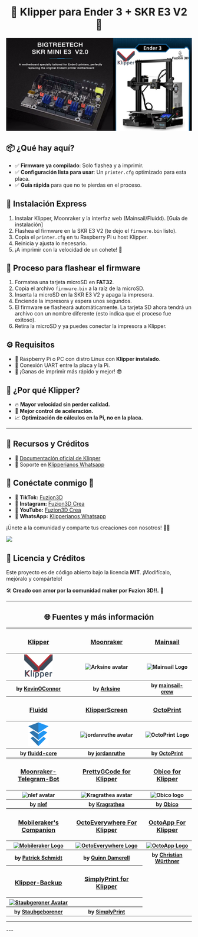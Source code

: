 <h1 align="center">🚀 Klipper para Ender 3 + SKR E3 V2 🎯</h1>

<p align="center">
  <img src="logo.png" alt="Ender 3 + Klipper" width="700"/>
</p>

<h2>📦 ¿Qué hay aquí?</h2>
<ul>
  <li>✅ <b>Firmware ya compilado</b>: Solo flashea y a imprimir.</li>
  <li>✅ <b>Configuración lista para usar</b>: Un <code>printer.cfg</code> optimizado para esta placa.</li>
  <li>✅ <b>Guía rápida</b> para que no te pierdas en el proceso.</li>
</ul>

<h2>🚀 Instalación Express</h2>
<ol>
  <li>Instalar Klipper, Moonraker y la interfaz web (Mainsail/Fluidd). 
  <a href="https://github.com/dw-0/kiauh" style="text-decoration: none; color: inherit;">[Guía de instalación]</a>
</li>

  <li>Flashea el firmware en la SKR E3 V2 (te dejo el <code>firmware.bin</code> listo).</li>
  <li>Copia el <code>printer.cfg</code> en tu Raspberry Pi u host Klipper.</li>
  <li>Reinicia y ajusta lo necesario.</li>
  <li>¡A imprimir con la velocidad de un cohete! 🚀</li>
</ol>

<h2>🔧 Proceso para flashear el firmware</h2>
<ol>
  <li>Formatea una tarjeta microSD en <b>FAT32</b>.</li>
  <li>Copia el archivo <code>firmware.bin</code> a la raíz de la microSD.</li>
  <li>Inserta la microSD en la SKR E3 V2 y apaga la impresora.</li>
  <li>Enciende la impresora y espera unos segundos.</li>
  <li>El firmware se flasheará automáticamente. La tarjeta SD ahora tendrá un archivo con un nombre diferente (esto indica que el proceso fue exitoso).</li>
  <li>Retira la microSD y ya puedes conectar la impresora a Klipper.</li>
</ol>

<h2>⚙️ Requisitos</h2>
<ul>
  <li>🔹 Raspberry Pi o PC con distro Linux con <b>Klipper instalado</b>.</li>
  <li>🔹 Conexión UART entre la placa y la Pi.</li>
  <li>🔹 ¡Ganas de imprimir más rápido y mejor! 😎</li>
</ul>

<h2>🎯 ¿Por qué Klipper?</h2>
<ul>
  <li>🔥 <b>Mayor velocidad sin perder calidad.</b></li>
  <li>🔧 <b>Mejor control de aceleración.</b></li>
  <li>📈 <b>Optimización de cálculos en la Pi, no en la placa.</b></li>
</ul>

---

## 🔗 Recursos y Créditos
- 📄 [Documentación oficial de Klipper](https://www.klipper3d.org/)
- 💬 Soporte en [Klipperianos Whatsapp](https://chat.whatsapp.com/IHaUnmBsNPnJ1kDIenCrmT)

## 📢 Conéctate conmigo 📢

- 🔗 **TikTok:** [Fuzion3D](https://www.tiktok.com/@fuzion3d)
- 📸 **Instagram:** [Fuzion3D Crea](https://www.instagram.com/fuzion3dcrea)
- 🎥 **YouTube:** [Fuzion3D Crea](https://youtube.com/@fuzion3dcrea)
- 💬 **WhatsApp:** [Klipperianos Whatsapp](https://chat.whatsapp.com/IHaUnmBsNPnJ1kDIenCrmT)

¡Únete a la comunidad y comparte tus creaciones con nosotros! 🚀🔥

<a href="https://www.buymeacoffee.com/fuzion3d"><img src="https://img.buymeacoffee.com/button-api/?text=Apoya al creador&emoji=&slug=fuzion3d&button_colour=FFDD00&font_colour=000000&font_family=Lato&outline_colour=000000&coffee_colour=ffffff" /></a>



## 📜 Licencia y Créditos
Este proyecto es de código abierto bajo la licencia **MIT**. ¡Modifícalo, mejóralo y compártelo!

🛠️ **Creado con amor por la comunidad maker por Fuzion 3D!!.** 💙

---


<h2 align="center">🌐 Fuentes y más información </h2>

<table align="center">
<tr>
    <th><h3><a href="https://github.com/Klipper3d/klipper">Klipper</a></h3></th>
    <th><h3><a href="https://github.com/Arksine/moonraker">Moonraker</a></h3></th>
    <th><h3><a href="https://github.com/mainsail-crew/mainsail">Mainsail</a></h3></th>
</tr>
<tr>
    <th><img src="https://raw.githubusercontent.com/Klipper3d/klipper/master/docs/img/klipper-logo.png" alt="Klipper Logo" height="64"></th>
    <th><img src="https://avatars.githubusercontent.com/u/9563098?v=4" alt="Arksine avatar" height="64"></th>
    <th><img src="https://raw.githubusercontent.com/mainsail-crew/docs/master/assets/img/logo.png" alt="Mainsail Logo" height="64"></th>
</tr>
<tr>
    <th>by <a href="https://github.com/KevinOConnor">KevinOConnor</a></th>
    <th>by <a href="https://github.com/Arksine">Arksine</a></th>
    <th>by <a href="https://github.com/mainsail-crew">mainsail-crew</a></th>
</tr>

<tr>
    <th><h3><a href="https://github.com/fluidd-core/fluidd">Fluidd</a></h3></th>
    <th><h3><a href="https://github.com/jordanruthe/KlipperScreen">KlipperScreen</a></h3></th>
    <th><h3><a href="https://github.com/OctoPrint/OctoPrint">OctoPrint</a></h3></th>
</tr>
<tr>
    <th><img src="https://raw.githubusercontent.com/fluidd-core/fluidd/master/docs/assets/images/logo.svg" alt="Fluidd Logo" height="64"></th>
    <th><img src="https://avatars.githubusercontent.com/u/31575189?v=4" alt="jordanruthe avatar" height="64"></th>
    <th><img src="https://raw.githubusercontent.com/OctoPrint/OctoPrint/master/docs/images/octoprint-logo.png" alt="OctoPrint Logo" height="64"></th>
</tr>
<tr>
    <th>by <a href="https://github.com/fluidd-core">fluidd-core</a></th>
    <th>by <a href="https://github.com/jordanruthe">jordanruthe</a></th>
    <th>by <a href="https://github.com/OctoPrint">OctoPrint</a></th>
</tr>

<tr>
    <th><h3><a href="https://github.com/nlef/moonraker-telegram-bot">Moonraker-Telegram-Bot</a></h3></th>
    <th><h3><a href="https://github.com/Kragrathea/pgcode">PrettyGCode for Klipper</a></h3></th>
    <th><h3><a href="https://github.com/TheSpaghettiDetective/moonraker-obico">Obico for Klipper</a></h3></th>
</tr>
<tr>
    <th><img src="https://avatars.githubusercontent.com/u/52351624?v=4" alt="nlef avatar" height="64"></th>
    <th><img src="https://avatars.githubusercontent.com/u/5917231?v=4" alt="Kragrathea avatar" height="64"></th>
    <th><img src="https://avatars.githubusercontent.com/u/46323662?s=200&v=4" alt="Obico logo" height="64"></th>
</tr>
<tr>
    <th>by <a href="https://github.com/nlef">nlef</a></th>
    <th>by <a href="https://github.com/Kragrathea">Kragrathea</a></th>
    <th>by <a href="https://github.com/TheSpaghettiDetective">Obico</a></th>
</tr>

<tr>
    <th><h3><a href="https://github.com/Clon1998/mobileraker_companion">Mobileraker's Companion</a></h3></th>
    <th><h3><a href="https://octoeverywhere.com/?source=kiauh_readme">OctoEverywhere For Klipper</a></h3></th>
    <th><h3><a href="https://github.com/crysxd/OctoApp-Plugin">OctoApp For Klipper</a></h3></th>
</tr>
<tr>
    <th><a href="https://github.com/Clon1998/mobileraker_companion"><img src="https://raw.githubusercontent.com/Clon1998/mobileraker/master/assets/icon/mr_appicon.png" alt="Mobileraker Logo" height="64"></a></th>
    <th><a href="https://octoeverywhere.com/?source=kiauh_readme"><img src="https://octoeverywhere.com/img/logo.svg" alt="OctoEverywhere Logo" height="64"></a></th>
    <th><a href="https://octoapp.eu/?source=kiauh_readme"><img src="https://octoapp.eu/octoapp.webp" alt="OctoApp Logo" height="64"></a></th>
</tr>
<tr>
    <th>by <a href="https://github.com/Clon1998">Patrick Schmidt</a></th>
    <th>by <a href="https://github.com/QuinnDamerell">Quinn Damerell</a></th>
    <th>by <a href="https://github.com/crysxd">Christian Würthner</a></th>
</tr>

<tr>
    <th><h3><a href="https://github.com/staubgeborener/klipper-backup">Klipper-Backup</a></h3></th>
    <th><h3><a href="https://simplyprint.io/">SimplyPrint for Klipper</a></h3></th>
</tr>
<tr>
    <th><a href="https://github.com/staubgeborener/klipper-backup"><img src="https://avatars.githubusercontent.com/u/28908603?v=4" alt="Staubgeroner Avatar" height="64"></a></th>
    <th><a href="https://github.com/SimplyPrint"><img src="https://avatars.githubusercontent.com/u/64896552?s=200&v=4" alt="" height="64"></a></th>
</tr>
<tr>
    <th>by <a href="https://github.com/Staubgeborener">Staubgeborener</a></th>
    <th>by <a href="https://github.com/SimplyPrint">SimplyPrint</a></th>
</tr>
</table>

<hr>
---



